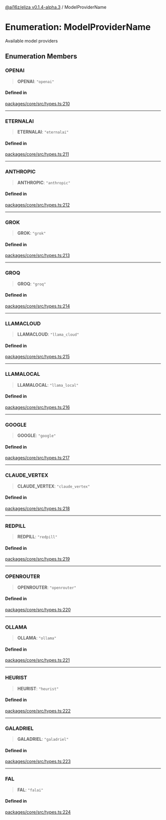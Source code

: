 [@ai16z/eliza v0.1.4-alpha.3](../index.md) / ModelProviderName

# Enumeration: ModelProviderName

Available model providers

## Enumeration Members

### OPENAI

> **OPENAI**: `"openai"`

#### Defined in

[packages/core/src/types.ts:210](https://github.com/dreaminglucid/Eliza/blob/main/packages/core/src/types.ts#L210)

***

### ETERNALAI

> **ETERNALAI**: `"eternalai"`

#### Defined in

[packages/core/src/types.ts:211](https://github.com/dreaminglucid/Eliza/blob/main/packages/core/src/types.ts#L211)

***

### ANTHROPIC

> **ANTHROPIC**: `"anthropic"`

#### Defined in

[packages/core/src/types.ts:212](https://github.com/dreaminglucid/Eliza/blob/main/packages/core/src/types.ts#L212)

***

### GROK

> **GROK**: `"grok"`

#### Defined in

[packages/core/src/types.ts:213](https://github.com/dreaminglucid/Eliza/blob/main/packages/core/src/types.ts#L213)

***

### GROQ

> **GROQ**: `"groq"`

#### Defined in

[packages/core/src/types.ts:214](https://github.com/dreaminglucid/Eliza/blob/main/packages/core/src/types.ts#L214)

***

### LLAMACLOUD

> **LLAMACLOUD**: `"llama_cloud"`

#### Defined in

[packages/core/src/types.ts:215](https://github.com/dreaminglucid/Eliza/blob/main/packages/core/src/types.ts#L215)

***

### LLAMALOCAL

> **LLAMALOCAL**: `"llama_local"`

#### Defined in

[packages/core/src/types.ts:216](https://github.com/dreaminglucid/Eliza/blob/main/packages/core/src/types.ts#L216)

***

### GOOGLE

> **GOOGLE**: `"google"`

#### Defined in

[packages/core/src/types.ts:217](https://github.com/dreaminglucid/Eliza/blob/main/packages/core/src/types.ts#L217)

***

### CLAUDE\_VERTEX

> **CLAUDE\_VERTEX**: `"claude_vertex"`

#### Defined in

[packages/core/src/types.ts:218](https://github.com/dreaminglucid/Eliza/blob/main/packages/core/src/types.ts#L218)

***

### REDPILL

> **REDPILL**: `"redpill"`

#### Defined in

[packages/core/src/types.ts:219](https://github.com/dreaminglucid/Eliza/blob/main/packages/core/src/types.ts#L219)

***

### OPENROUTER

> **OPENROUTER**: `"openrouter"`

#### Defined in

[packages/core/src/types.ts:220](https://github.com/dreaminglucid/Eliza/blob/main/packages/core/src/types.ts#L220)

***

### OLLAMA

> **OLLAMA**: `"ollama"`

#### Defined in

[packages/core/src/types.ts:221](https://github.com/dreaminglucid/Eliza/blob/main/packages/core/src/types.ts#L221)

***

### HEURIST

> **HEURIST**: `"heurist"`

#### Defined in

[packages/core/src/types.ts:222](https://github.com/dreaminglucid/Eliza/blob/main/packages/core/src/types.ts#L222)

***

### GALADRIEL

> **GALADRIEL**: `"galadriel"`

#### Defined in

[packages/core/src/types.ts:223](https://github.com/dreaminglucid/Eliza/blob/main/packages/core/src/types.ts#L223)

***

### FAL

> **FAL**: `"falai"`

#### Defined in

[packages/core/src/types.ts:224](https://github.com/dreaminglucid/Eliza/blob/main/packages/core/src/types.ts#L224)
